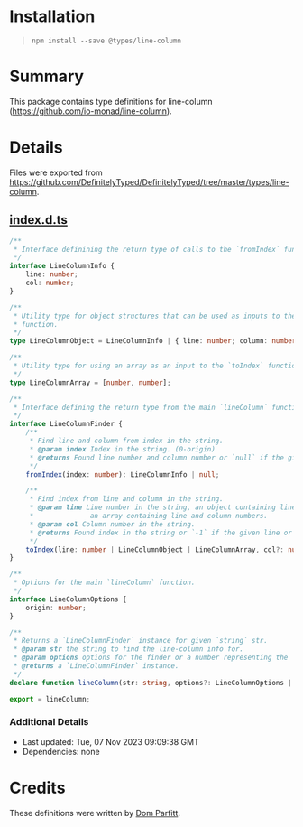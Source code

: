# Installation
> `npm install --save @types/line-column`

# Summary
This package contains type definitions for line-column (https://github.com/io-monad/line-column).

# Details
Files were exported from https://github.com/DefinitelyTyped/DefinitelyTyped/tree/master/types/line-column.
## [index.d.ts](https://github.com/DefinitelyTyped/DefinitelyTyped/tree/master/types/line-column/index.d.ts)
````ts
/**
 * Interface definining the return type of calls to the `fromIndex` function.
 */
interface LineColumnInfo {
    line: number;
    col: number;
}

/**
 * Utility type for object structures that can be used as inputs to the `toIndex`
 * function.
 */
type LineColumnObject = LineColumnInfo | { line: number; column: number };

/**
 * Utility type for using an array as an input to the `toIndex` function.
 */
type LineColumnArray = [number, number];

/**
 * Interface defining the return type from the main `lineColumn` function.
 */
interface LineColumnFinder {
    /**
     * Find line and column from index in the string.
     * @param index Index in the string. (0-origin)
     * @returns Found line number and column number or `null` if the given index is out of range.
     */
    fromIndex(index: number): LineColumnInfo | null;

    /**
     * Find index from line and column in the string.
     * @param line Line number in the string, an object containing line and column numbers or
     *              an array containing line and column numbers.
     * @param col Column number in the string.
     * @returns Found index in the string or `-1` if the given line or column is out of range.
     */
    toIndex(line: number | LineColumnObject | LineColumnArray, col?: number): number;
}

/**
 * Options for the main `lineColumn` function.
 */
interface LineColumnOptions {
    origin: number;
}

/**
 * Returns a `LineColumnFinder` instance for given `string` str.
 * @param str the string to find the line-column info for.
 * @param options options for the finder or a number representing the 'from' index.
 * @returns a `LineColumnFinder` instance.
 */
declare function lineColumn(str: string, options?: LineColumnOptions | number): LineColumnFinder;

export = lineColumn;

````

### Additional Details
 * Last updated: Tue, 07 Nov 2023 09:09:38 GMT
 * Dependencies: none

# Credits
These definitions were written by [Dom Parfitt](https://github.com/DomParfitt).
